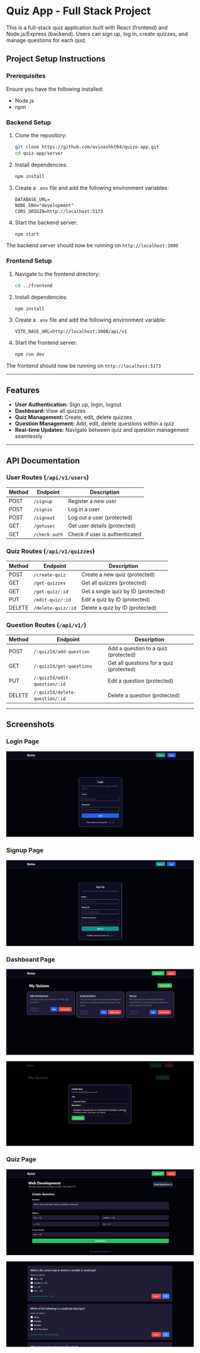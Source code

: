 # Quiz App - Full Stack Project

This is a full-stack quiz application built with React (frontend) and Node.js/Express (backend). Users can sign up, log in, create quizzes, and manage questions for each quiz.

## Project Setup Instructions

### Prerequisites

Ensure you have the following installed:

- Node.js
- npm

### Backend Setup

1. Clone the repository:
   ```sh
   git clone https://github.com/avinashkt04/quizo-app.git
   cd quiz-app/server
   ```
2. Install dependencies:
   ```sh
   npm install
   ```
3. Create a `.env` file and add the following environment variables:
   ```env
   DATABASE_URL=
   NODE_ENV="development"
   CORS_ORIGIN=http://localhost:5173
   ```
4. Start the backend server:
   ```sh
   npm start
   ```
  
The backend server should now be running on `http://localhost:3000`

### Frontend Setup

1. Navigate to the frontend directory:
   ```sh
   cd ../frontend
   ```
2. Install dependencies:
   ```sh
   npm install
   ```
3. Create a `.env` file and add the following environment variable:
   ```env
   VITE_BASE_URL=http://localhost:3000/api/v1
   ```
4. Start the frontend server:
   ```sh
   npm run dev
   ```

The frontend should now be running on `http://localhost:5173`

---

## Features

- **User Authentication:** Sign up, login, logout
- **Dashboard:** View all quizzes
- **Quiz Management:** Create, edit, delete quizzes
- **Question Management:** Add, edit, delete questions within a quiz
- **Real-time Updates:** Navigate between quiz and question management seamlessly

---

## API Documentation

### **User Routes** (`/api/v1/users`)

| Method | Endpoint      | Description                    |
| ------ | ------------- | ------------------------------ |
| POST   | `/signup`     | Register a new user            |
| POST   | `/signin`     | Log in a user                  |
| POST   | `/signout`    | Log out a user (protected)     |
| GET    | `/getuser`    | Get user details (protected)   |
| GET    | `/check-auth` | Check if user is authenticated |

### **Quiz Routes** (`/api/v1/quizzes`)

| Method | Endpoint           | Description                         |
| ------ | ------------------ | ----------------------------------- |
| POST   | `/create-quiz`     | Create a new quiz (protected)       |
| GET    | `/get-quizzes`     | Get all quizzes (protected)         |
| GET    | `/get-quiz/:id`    | Get a single quiz by ID (protected) |
| PUT    | `/edit-quiz/:id`   | Edit a quiz by ID (protected)       |
| DELETE | `/delete-quiz/:id` | Delete a quiz by ID (protected)     |

### **Question Routes** (`/api/v1/`)

| Method | Endpoint                       | Description                              |
| ------ | ------------------------------ | ---------------------------------------- |
| POST   | `/:quizId/add-question`        | Add a question to a quiz (protected)     |
| GET    | `/:quizId/get-questions`       | Get all questions for a quiz (protected) |
| PUT    | `/:quizId/edit-question/:id`   | Edit a question (protected)              |
| DELETE | `/:quizId/delete-question/:id` | Delete a question (protected)            |

---

## Screenshots


### Login Page

![LoginPage-1](./screenshots/login.png)

### Signup Page

![SignupPage-1](./screenshots/signup.png)

### Dashboard Page

![DashboardPage-1](./screenshots/dashboard.png)

![DashboardPage-2](./screenshots/quizmodal.png)

### Quiz Page

![QuizPage-1](./screenshots/quiz.png)

![QuizPage-2](./screenshots/questions.png)